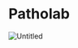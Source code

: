 # Patholab



![Untitled](https://user-images.githubusercontent.com/56149022/228093999-58282eb8-63f3-41de-9ca5-07409335b071.jpg)
